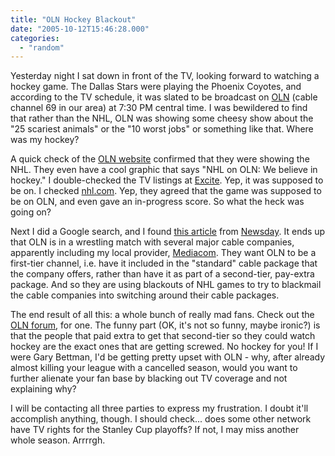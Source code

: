```yaml
---
title: "OLN Hockey Blackout"
date: "2005-10-12T15:46:28.000"
categories: 
  - "random"
---
```


Yesterday night I sat down in front of the TV, looking forward to watching a hockey game. The Dallas Stars were playing the Phoenix Coyotes, and according to the TV schedule, it was slated to be broadcast on [OLN](http://www.olntv.com) (cable channel 69 in our area) at 7:30 PM central time. I was bewildered to find that rather than the NHL, OLN was showing some cheesy show about the "25 scariest animals" or the "10 worst jobs" or something like that. Where was my hockey?

A quick check of the [OLN website](http://www.olntv.com) confirmed that they were showing the NHL. They even have a cool graphic that says "NHL on OLN: We believe in hockey." I double-checked the TV listings at [Excite](http://www.excite.com). Yep, it was supposed to be on. I checked [nhl.com](http://www.nhl.com). Yep, they agreed that the game was supposed to be on OLN, and even gave an in-progress score. So what the heck was going on?

Next I did a Google search, and I found [this article](http://www.newsday.com/sports/columnists/ny-spzip234394749aug23,0,7220593.column?coll=ny-sports-columnists) from [Newsday](http://www.newsday.com). It ends up that OLN is in a wrestling match with several major cable companies, apparently including my local provider, [Mediacom](http://www.mediacomcc.com). They want OLN to be a first-tier channel, i.e. have it included in the "standard" cable package that the company offers, rather than have it as part of a second-tier, pay-extra package. And so they are using blackouts of NHL games to try to blackmail the cable companies into switching around their cable packages.

The end result of all this: a whole bunch of really mad fans. Check out the [OLN forum](http://ww2.olntv.com/olnbb/index.php), for one. The funny part (OK, it's not so funny, maybe ironic?) is that the people that paid extra to get that second-tier so they could watch hockey are the exact ones that are getting screwed. No hockey for you! If I were Gary Bettman, I'd be getting pretty upset with OLN - why, after already almost killing your league with a cancelled season, would you want to further alienate your fan base by blacking out TV coverage and not explaining why?

I will be contacting all three parties to express my frustration. I doubt it'll accomplish anything, though. I should check... does some other network have TV rights for the Stanley Cup playoffs? If not, I may miss another whole season. Arrrrgh.
